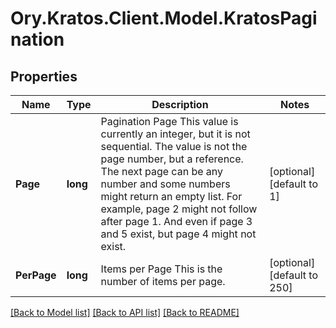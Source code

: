 # Ory.Kratos.Client.Model.KratosPagination

## Properties

Name | Type | Description | Notes
------------ | ------------- | ------------- | -------------
**Page** | **long** | Pagination Page  This value is currently an integer, but it is not sequential. The value is not the page number, but a reference. The next page can be any number and some numbers might return an empty list.  For example, page 2 might not follow after page 1. And even if page 3 and 5 exist, but page 4 might not exist. | [optional] [default to 1]
**PerPage** | **long** | Items per Page  This is the number of items per page. | [optional] [default to 250]

[[Back to Model list]](../README.md#documentation-for-models) [[Back to API list]](../README.md#documentation-for-api-endpoints) [[Back to README]](../README.md)

